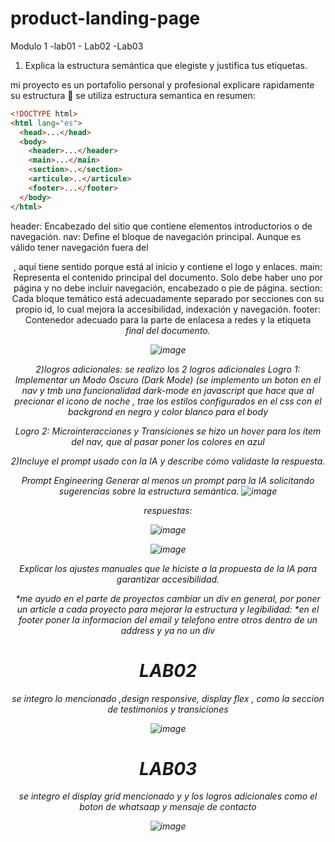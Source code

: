 # product-landing-page
Modulo 1 -lab01 - Lab02 -Lab03
1) Explica la estructura semántica que elegiste y justifica tus etiquetas.

mi proyecto es un portafolio personal y profesional explicare rapidamente su estructura 💯
se utiliza estructura semantica en resumen:
```html
<!DOCTYPE html>
<html lang="es">
  <head>...</head>
  <body>
    <header>...</header>
    <main>...</main>
    <section>..</section>
    <articule>..</articule>
    <footer>...</footer>
  </body>
</html>
```
header: Encabezado del sitio que contiene elementos introductorios o de navegación.
nav: Define el bloque de navegación principal. Aunque es válido tener navegación fuera del <header>, aquí tiene sentido porque está al inicio y contiene el logo y enlaces.
main: Representa el contenido principal del documento. Solo debe haber uno por página y no debe incluir navegación, encabezado o pie de página.
section: Cada bloque temático está adecuadamente separado por secciones con su propio id, lo cual mejora la accesibilidad, indexación y navegación.
footer: Contenedor adecuado para la parte de enlacesa a redes y la etiqueta <address> final del documento.




![image](https://github.com/user-attachments/assets/743e2e88-c538-4b4b-a842-82c340fa1d33)



2)logros adicionales:
se realizo los 2 logros adicionales
Logro 1: Implementar un Modo Oscuro (Dark Mode)
(se implemento un boton en el nav y tmb una funcionalidad dark-mode en javascript que hace que al precionar el icono de noche , trae los estilos 
configurados en el css con el backgrond en negro y color blanco para el body 

Logro 2: Microinteracciones y Transiciones
se hizo un hover para los item del nav, que al pasar poner los colores en azul


2)Incluye el prompt usado con la IA y describe cómo validaste la respuesta.

Prompt Engineering
Generar al menos un prompt para la IA solicitando sugerencias sobre la estructura semántica.
![image](https://github.com/user-attachments/assets/73dc89b6-48c3-49b6-81fc-752b7915c361)


respuestas:

![image](https://github.com/user-attachments/assets/8bb65e18-d68a-48a2-8bbb-8fc606055fae)

![image](https://github.com/user-attachments/assets/6ef89a6a-bec5-44a3-a3a2-1c1f10621ad7)


Explicar los ajustes manuales que le hiciste a la propuesta de la IA para garantizar accesibilidad.

*me ayudo en el parte de proyectos cambiar un div en general, por poner un article a cada proyecto  para mejorar la estructura y legibilidad:
*en el footer poner la informacion del email y telefono entre otros dentro de un address y ya no un div

# LAB02
se integro lo mencionado ,design responsive, display flex , como la seccion de testimonios y transiciones


![image](https://github.com/user-attachments/assets/5a314d84-3cb9-4ed4-9a67-0a33ba9e477f)



# LAB03

se integro el display grid mencionado y y los logros adicionales como el boton de whatsaap y mensaje de contacto

![image](https://github.com/user-attachments/assets/0d27d25e-330f-41d6-928a-e51f17eac765)
